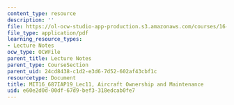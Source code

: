 ```yaml
---
content_type: resource
description: ''
file: https://ol-ocw-studio-app-production.s3.amazonaws.com/courses/16-687-private-pilot-ground-school-january-iap-2019/e60e2d0d00df67d9bef3318edcab0fe7_MIT16_687IAP19_Lec11.pdf
file_type: application/pdf
learning_resource_types:
- Lecture Notes
ocw_type: OCWFile
parent_title: Lecture Notes
parent_type: CourseSection
parent_uid: 24cd8438-c1d2-e3d6-7d52-602af43cbf1c
resourcetype: Document
title: MIT16_687IAP19_Lec11, Aircraft Ownership and Maintenance
uid: e60e2d0d-00df-67d9-bef3-318edcab0fe7
---
```

